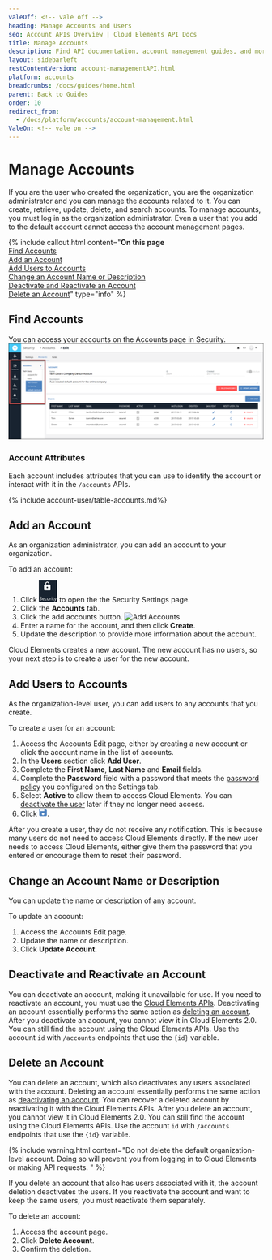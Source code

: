 ```yaml
---
valeOff: <!-- vale off -->
heading: Manage Accounts and Users
seo: Account APIs Overview | Cloud Elements API Docs
title: Manage Accounts
description: Find API documentation, account management guides, and more on all of the currently supported Account APIs.
layout: sidebarleft
restContentVersion: account-managementAPI.html
platform: accounts
breadcrumbs: /docs/guides/home.html
parent: Back to Guides
order: 10
redirect_from:
  - /docs/platform/accounts/account-management.html
ValeOn: <!-- vale on -->
---
```


# Manage Accounts

If you are the user who created the organization, you are the organization administrator and you can manage the accounts related to it. You can create, retrieve, update, delete, and search accounts. To manage accounts, you must log in as the organization administrator. Even a user that you add to the default account cannot access the account management pages.

{% include callout.html content="<strong>On this page</strong></br><a href=#find-accounts>Find Accounts</a></br><a href=#add-an-account>Add an Account</a></br><a href=#add-users-to-accounts>Add Users to Accounts</a></br><a href=#change-an-account-name-or-description>Change an Account Name or Description</a></br><a href=#deactivate-and-reactivate-an-account>Deactivate and Reactivate an Account</a></br><a href=#delete-an-account>Delete an Account</a>" type="info" %}

## Find Accounts

You can access your accounts on the Accounts page in Security.
![User Profile](img/manage-accounts.png)

### Account Attributes

Each account includes attributes that you can use to identify the account or interact with it in the `/accounts` APIs.

{% include account-user/table-accounts.md%}

## Add an Account

As an organization administrator, you can add an account to your organization.

To add an account:

1. Click <img src="img/btn-security.png" alt="Security" class="inlineImage"> to open the the Security Settings page.
2. Click the **Accounts** tab.
3. Click the add accounts button.
![Add Accounts](img/)
2. Enter a name for the account, and then click **Create**.
3. Update the description to provide more information about the account.

Cloud Elements creates a new account. The new account has no users, so your next step is to create a user for the new account.

## Add Users to Accounts

As the organization-level user, you can add users to any accounts that you create.

To create a user for an account:

1. Access the Accounts Edit page, either by creating a new account or click the account name in the list of accounts.
2. In the **Users** section click **Add User**.
3. Complete the **First Name**, **Last Name** and **Email** fields.
4. Complete the **Password** field with a password that meets the [password policy](security-settings.html#configure-passwords) you configured on the Settings tab.
5. Select **Active** to allow them to access Cloud Elements. You can [deactivate the user](user-managemnet.html#deactivate-and-reactivate-a-user) later if they no longer need access.
4. Click <img src="img/btn-save.png" alt="Save" class="inlineImage">.

After you create a user, they do not receive any notification. This is because many users do not need to access Cloud Elements directly. If the new user needs to access Cloud Elements, either give them the password that you entered or encourage them to reset their password.

## Change an Account Name or Description

You can update the name or description of any account.

To update an account:

1. Access the Accounts Edit page.
3. Update the name or description.
4. Click **Update Account**.

## Deactivate and Reactivate an Account

You can deactivate an account, making it unavailable for use. If you need to reactivate an account, you must use the [Cloud Elements APIs](account-managementAPI.html#deactivate-and-reactivate-an-account). Deactivating an account essentially performs the same action as [deleting an account](#delete-an-account). After you deactivate an account, you cannot view it in Cloud Elements 2.0. You can still find the account using the Cloud Elements APIs. Use the account `id` with `/accounts` endpoints that use the `{id}` variable.

## Delete an Account

You can delete an account, which also deactivates any users associated with the account. Deleting an account essentially performs the same action as [deactivating an account](#deactivate-and-reactivate-an-account). You can recover a deleted account by reactivating it with the Cloud Elements APIs. After you delete an account, you cannot view it in Cloud Elements 2.0. You can still find the account using the Cloud Elements APIs. Use the account `id` with `/accounts` endpoints that use the `{id}` variable.

{% include warning.html content="Do not delete the default organization-level account. Doing so will prevent you from logging in to Cloud Elements or making API requests.  " %}

If you delete an account that also has users associated with it, the account deletion deactivates the users. If you reactivate the account and want to keep the same users, you must reactivate them separately.

To delete an account:

1. Access the account page.
2. Click **Delete Account**.
3. Confirm the deletion.
